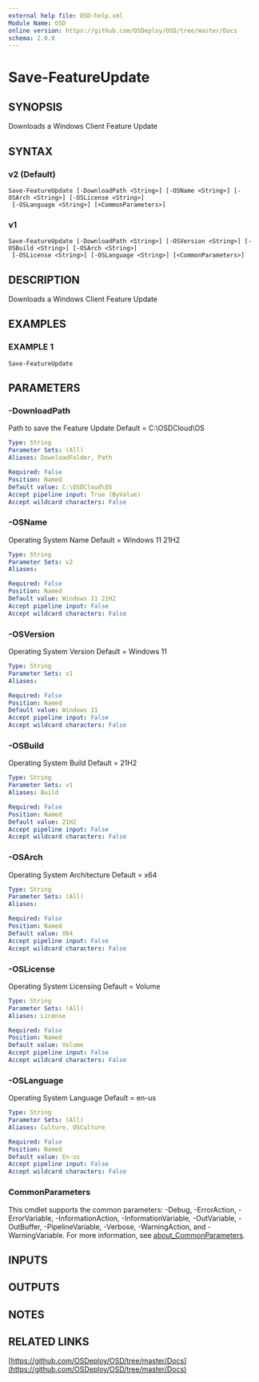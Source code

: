 ```yaml
---
external help file: OSD-help.xml
Module Name: OSD
online version: https://github.com/OSDeploy/OSD/tree/master/Docs
schema: 2.0.0
---
```


# Save-FeatureUpdate

## SYNOPSIS
Downloads a Windows Client Feature Update

## SYNTAX

### v2 (Default)
```
Save-FeatureUpdate [-DownloadPath <String>] [-OSName <String>] [-OSArch <String>] [-OSLicense <String>]
 [-OSLanguage <String>] [<CommonParameters>]
```

### v1
```
Save-FeatureUpdate [-DownloadPath <String>] [-OSVersion <String>] [-OSBuild <String>] [-OSArch <String>]
 [-OSLicense <String>] [-OSLanguage <String>] [<CommonParameters>]
```

## DESCRIPTION
Downloads a Windows Client Feature Update

## EXAMPLES

### EXAMPLE 1
```
Save-FeatureUpdate
```

## PARAMETERS

### -DownloadPath
Path to save the Feature Update
Default = C:\OSDCloud\OS

```yaml
Type: String
Parameter Sets: (All)
Aliases: DownloadFolder, Path

Required: False
Position: Named
Default value: C:\OSDCloud\OS
Accept pipeline input: True (ByValue)
Accept wildcard characters: False
```

### -OSName
Operating System Name
Default = Windows 11 21H2

```yaml
Type: String
Parameter Sets: v2
Aliases:

Required: False
Position: Named
Default value: Windows 11 21H2
Accept pipeline input: False
Accept wildcard characters: False
```

### -OSVersion
Operating System Version
Default = Windows 11

```yaml
Type: String
Parameter Sets: v1
Aliases:

Required: False
Position: Named
Default value: Windows 11
Accept pipeline input: False
Accept wildcard characters: False
```

### -OSBuild
Operating System Build
Default = 21H2

```yaml
Type: String
Parameter Sets: v1
Aliases: Build

Required: False
Position: Named
Default value: 21H2
Accept pipeline input: False
Accept wildcard characters: False
```

### -OSArch
Operating System Architecture
Default = x64

```yaml
Type: String
Parameter Sets: (All)
Aliases:

Required: False
Position: Named
Default value: X64
Accept pipeline input: False
Accept wildcard characters: False
```

### -OSLicense
Operating System Licensing
Default = Volume

```yaml
Type: String
Parameter Sets: (All)
Aliases: License

Required: False
Position: Named
Default value: Volume
Accept pipeline input: False
Accept wildcard characters: False
```

### -OSLanguage
Operating System Language
Default = en-us

```yaml
Type: String
Parameter Sets: (All)
Aliases: Culture, OSCulture

Required: False
Position: Named
Default value: En-us
Accept pipeline input: False
Accept wildcard characters: False
```

### CommonParameters
This cmdlet supports the common parameters: -Debug, -ErrorAction, -ErrorVariable, -InformationAction, -InformationVariable, -OutVariable, -OutBuffer, -PipelineVariable, -Verbose, -WarningAction, and -WarningVariable. For more information, see [about_CommonParameters](http://go.microsoft.com/fwlink/?LinkID=113216).

## INPUTS

## OUTPUTS

## NOTES

## RELATED LINKS

[https://github.com/OSDeploy/OSD/tree/master/Docs](https://github.com/OSDeploy/OSD/tree/master/Docs)

